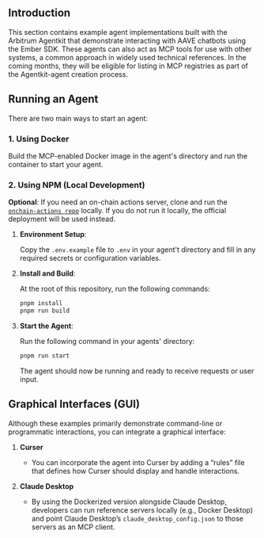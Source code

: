 ## Introduction

This section contains example agent implementations built with the Arbitrum Agentkit that demonstrate interacting with AAVE chatbots using the Ember SDK. These agents can also act as MCP tools for use with other systems, a common approach in widely used technical references. In the coming months, they will be eligible for listing in MCP registries as part of the Agentkit-agent creation process.

## Running an Agent

There are two main ways to start an agent:

### 1. Using Docker

Build the MCP-enabled Docker image in the agent's directory and run the container to start your agent.

### 2. Using NPM (Local Development)

**Optional**: If you need an on-chain actions server, clone and run the [`onchain-actions repo`](https://github.com/EmberAGI/onchain-actions) locally. If you do not run it locally, the official deployment will be used instead.

1. **Environment Setup**:

   Copy the `.env.example` file to `.env` in your agent't directory and fill in any required secrets or configuration variables.

2. **Install and Build**:

   At the root of this repository, run the following commands:

   ```bash
   pnpm install
   pnpm run build
   ```

3. **Start the Agent**:

   Run the following command in your agents' directory:

   ```bash
   pnpm run start
   ```

   The agent should now be running and ready to receive requests or user input.

## Graphical Interfaces (GUI)

Although these examples primarily demonstrate command-line or programmatic interactions, you can integrate a graphical interface:

1. **Curser**

   - You can incorporate the agent into Curser by adding a “rules” file that defines how Curser should display and handle interactions.

2. **Claude Desktop**
   - By using the Dockerized version alongside Claude Desktop, developers can run reference servers locally (e.g., Docker Desktop) and point Claude Desktop’s `claude_desktop_config.json` to those servers as an MCP client.
